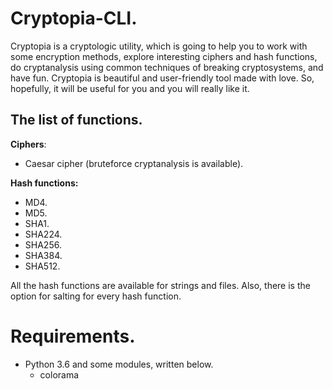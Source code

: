 # Cryptopia-CLI.
Cryptopia is a cryptologic utility, which is going to help you to work with some encryption methods, explore interesting ciphers and hash functions, do cryptanalysis using common techniques of breaking cryptosystems, and have fun. Cryptopia is beautiful and user-friendly tool made with love. So, hopefully, it will be useful for you and you will really like it.

## The list of functions.
**Ciphers**:
- Caesar cipher (bruteforce cryptanalysis is available).

**Hash functions:**
- MD4.
- MD5.
- SHA1.
- SHA224.
- SHA256.
- SHA384.
- SHA512.

All the hash functions are available for strings and files. Also, there is the option for salting for every hash function.

# Requirements.
- Python 3.6 and some modules, written below.
  - colorama
